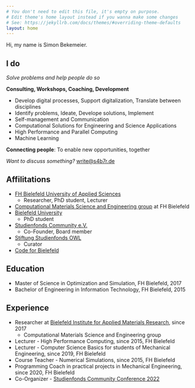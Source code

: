 ```yaml
---
# You don't need to edit this file, it's empty on purpose.
# Edit theme's home layout instead if you wanna make some changes
# See: https://jekyllrb.com/docs/themes/#overriding-theme-defaults
layout: home
---
```


Hi, my name is Simon Bekemeier. 

## I do

*Solve problems and help people do so*

**Consulting, Workshops, Coaching, Development**

- Develop digital processes, Support digitalization, Translate between disciplines
- Identify problems, Ideate, Develope solutions, Implement
- Self-management and Communication
- Computational Solutions for Engineering and Science Applications
- High Performance and Parallel Computing
- Machine Learning

**Connecting people**: To enable new opportunities, together

*Want to discuss something?* [write@s4b7r.de](mailto:write@s4b7r.de)

## Affilitations

- [FH Bielefeld University of Applied Sciences](https://www.fh-bielefeld.de/)
    - Researcher, PhD student, Lecturer
- [Computational Materials Science and Engineering group](https://www.fh-bielefeld.de/ium/forschung/arbeitsgruppen/computational-materials-science-and-engineering) at FH Bielefeld
- [Bielefeld University](https://www.uni-bielefeld.de/)
    - PhD student
- [Studienfonds Community e.V.](https://studienfondscommunity.de/)
    - Co-Founder, Board member
- [Stiftung Studienfonds OWL](https://www.studienfonds-owl.de/)
    - Curator
- [Code for Bielefeld](https://codefor.de/bielefeld/)

## Education

- Master of Science in Optimization and Simulation, FH Bielefeld, 2017
- Bachelor of Engineering in Information Technology, FH Bielefeld, 2015

## Experience

- Researcher at [Bielefeld Institute for Applied Materials Research](https://www.fh-bielefeld.de/bifam), since 2017
    - Computational Materials Science and Engineering group
- Lecturer - High Performance Computing, since 2015, FH Bielefeld
- Lecturer - Computer Science Basics for students of Mechanical Engineering, since 2019, FH Bielefeld
- Course Teacher - Numerical Simulations, since 2015, FH Bielefeld
- Programming Coach in practical projects in Mechanical Engineering, since 2020, FH Bielefeld
- Co-Organizer - [Studienfonds Community Conference 2022](https://studienfondscommunity.de/kick-off-gelungen-die-studienfonds-community-conference-2022/)
